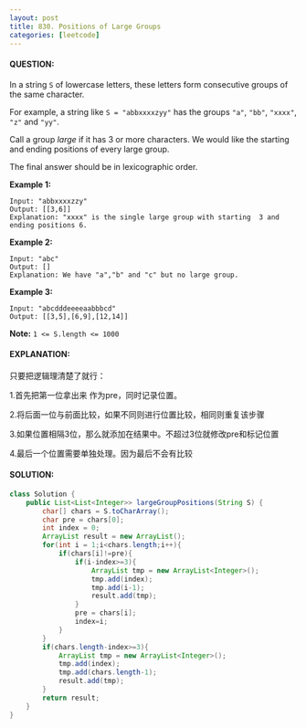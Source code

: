 ```yaml
---
layout: post
title: 830. Positions of Large Groups
categories: [leetcode]
---
```


#### QUESTION:

In a string `S` of lowercase letters, these letters form consecutive groups of the same character.

For example, a string like `S = "abbxxxxzyy"` has the groups `"a"`, `"bb"`, `"xxxx"`, `"z"` and `"yy"`.

Call a group *large* if it has 3 or more characters.  We would like the starting and ending positions of every large group.

The final answer should be in lexicographic order.

**Example 1:**

```
Input: "abbxxxxzzy"
Output: [[3,6]]
Explanation: "xxxx" is the single large group with starting  3 and ending positions 6.
```

**Example 2:**

```
Input: "abc"
Output: []
Explanation: We have "a","b" and "c" but no large group.
```

**Example 3:**

```
Input: "abcdddeeeeaabbbcd"
Output: [[3,5],[6,9],[12,14]]
```

**Note:**  `1 <= S.length <= 1000`

#### EXPLANATION:

只要把逻辑理清楚了就行：

1.首先把第一位拿出来 作为pre，同时记录位置。

2.将后面一位与前面比较，如果不同则进行位置比较，相同则重复该步骤

3.如果位置相隔3位，那么就添加在结果中。不超过3位就修改pre和标记位置

4.最后一个位置需要单独处理。因为最后不会有比较

#### SOLUTION:

```java
class Solution {
    public List<List<Integer>> largeGroupPositions(String S) {
        char[] chars = S.toCharArray();
        char pre = chars[0];
        int index = 0;
        ArrayList result = new ArrayList();
        for(int i = 1;i<chars.length;i++){
            if(chars[i]!=pre){
                if(i-index>=3){
                    ArrayList tmp = new ArrayList<Integer>();
                    tmp.add(index);
                    tmp.add(i-1);
                    result.add(tmp);
                }
                pre = chars[i];
                index=i;
            }
        }
        if(chars.length-index>=3){
            ArrayList tmp = new ArrayList<Integer>();
            tmp.add(index);
            tmp.add(chars.length-1);
            result.add(tmp);
        }
        return result;
    }
}
```

